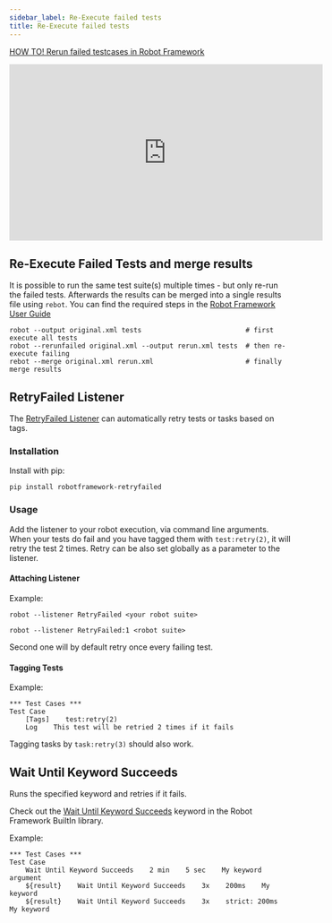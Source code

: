 ```yaml
---
sidebar_label: Re-Execute failed tests
title: Re-Execute failed tests
---
```


[HOW TO! Rerun failed testcases in Robot Framework](https://youtu.be/537Os9GVXLk?si=nskKyTmLr0OEfXjJ)

<iframe width="560" height="315" src="https://www.youtube.com/embed/537Os9GVXLk?si=nskKyTmLr0OEfXjJ" title="YouTube video player" frameborder="0" allow="accelerometer; autoplay; clipboard-write; encrypted-media; gyroscope; picture-in-picture; web-share" allowfullscreen></iframe>

## Re-Execute Failed Tests and merge results

It is possible to run the same test suite(s) multiple times - but only re-run the failed tests. Afterwards the results can be merged into a single results file using `rebot`.
You can find the required steps in the [Robot Framework User Guide](https://robotframework.org/robotframework/latest/RobotFrameworkUserGuide.html#merging-outputs)

```shell
robot --output original.xml tests                          # first execute all tests
robot --rerunfailed original.xml --output rerun.xml tests  # then re-execute failing
rebot --merge original.xml rerun.xml                       # finally merge results
```

## RetryFailed Listener

The [RetryFailed Listener](https://github.com/MarketSquare/robotframework-retryfailed) can automatically retry tests or tasks based on tags.

### Installation

Install with pip:

```shell
pip install robotframework-retryfailed
```

### Usage

Add the listener to your robot execution, via command line arguments.
When your tests do fail and you have tagged them with `test:retry(2)`, it will retry the test 2 times.
Retry can be also set globally as a parameter to the listener.

#### Attaching Listener

Example:
```shell
robot --listener RetryFailed <your robot suite>

robot --listener RetryFailed:1 <robot suite>
```

Second one will by default retry once every failing test.

#### Tagging Tests

Example:
```robotframework
*** Test Cases ***
Test Case
    [Tags]    test:retry(2)
    Log    This test will be retried 2 times if it fails
```
Tagging tasks by `task:retry(3)` should also work.

## Wait Until Keyword Succeeds

Runs the specified keyword and retries if it fails.

Check out the [Wait Until Keyword Succeeds](https://robotframework.org/robotframework/latest/libraries/BuiltIn.html#Wait%20Until%20Keyword%20Succeeds) keyword in the Robot Framework BuiltIn library.

Example:
```robotframework
*** Test Cases ***
Test Case
    Wait Until Keyword Succeeds    2 min    5 sec    My keyword    argument
    ${result}    Wait Until Keyword Succeeds    3x    200ms    My keyword
    ${result}    Wait Until Keyword Succeeds	3x    strict: 200ms    My keyword
```
